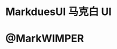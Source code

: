 <!--
 * @Author: Mark
 * @Date: 2022-08-21 14:35:02
 * @Description: 
-->
# MarkduesUI 马克白 UI
# @MarkWIMPER